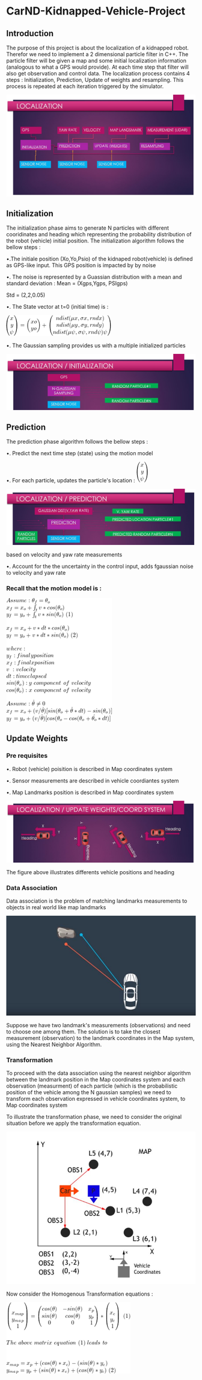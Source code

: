 # CarND-Kidnapped-Vehicle-Project

## Introduction
The purpose of this project is about the localization of a kidnapped robot. Therefor we need to implement a 2 dimensional particle filter in C++. The particle filter will be given a map and some initial localization information (analogous to what a GPS would provide). At each time step that filter will also get observation and control data. The localization process contains 4 steps : Initialization, Prediction, Update of weights and resampling. This process is repeated at each iteration triggered by the simulator.

[//]: # (Image References)
[init]: ./Images/Initialization.JPG
[diagram]: ./Images/Localization.JPG
[initeq]: ./Images/init_eq.gif
[state]: ./Images/statevector.gif
[update]: ./Images/updatequation.gif
[prediction]: ./Images/Prediction.JPG
[syscoord]: ./Images/SystemCoord.JPG
[datasso]: ./Images/dataassociation.JPG
[origintransform]: ./Images/origintransform.JPG
[htransformeq]: ./Images/HTransformeq.gif

![Diagram][diagram]

## Initialization

The initialization phase aims to generate N particles with different cooridinates and heading which representing the probability distribution of the robot (vehicle) initial position. The initialization algorithm follows the bellow steps :

•.The initiale position (Xo,Yo,Psio) of the kidnaped robot(vehicle) is defined as GPS-like input. This GPS position is impacted by by noise

•.	The noise is represented by a Guassian distribution with a mean and standard deviation :
Mean = (Xgps,Ygps, PSIgps)

Std = (2,2,0.05)

•.	The State vector at t=0 (initial time) is :

![Initeq][initeq]

•.	The Gaussian sampling provides us with a multiple initialized particles 

![Init][init]


## Prediction

The prediction phase algorithm follows the bellow steps :

•. Predict the next time step (state) using the motion model 

•. For each particle, updates the particle's location : ![State][state]



![Prediction][prediction]


based on velocity and yaw rate measurements

•. Account for the the uncertainty in the control input, adds fgaussian noise to velocity and yaw rate

### Recall that the motion model is : 

![Update][update]


## Update Weights

### Pre requisites
•. Robot (vehicle) poisition  is described in Map coordinates system

•. Sensor measurements are described in vehicle coordiantes system

•. Map Landmarks position is described in Map coordinates system


![Syscoord][syscoord]

The figure above illustrates differents vehicle positions and heading

### Data Association

Data association is the problem of matching landmarks measurements to objects in real world like map landmarks

![Datasso][datasso]

Suppose we have two landmark's measurements (observations) and need to choose one among them. The solution is to take the closest measurement (observation) to the landmark coordinates in the Map system, using the Nearest Neighbor Algorithm.

### Transformation 

To proceed with the data association using the nearest neighbor algorithm between the landmark position in the Map coordinates system and each observation (measurment) of each particle (which is the probabilistic position of the vehicle among the N gaussian samples) we need to transform each observation expressed in vehicle coordinates system, to Map coordinates system

To illustrate the transformation phase, we need to consider the original situation before we apply the transformation equation.

![Origintransform][origintransform]

Now consider the Homogenous Transformation equations :

![HTransformeq][htransformeq]


